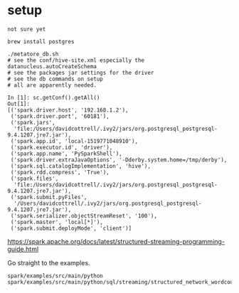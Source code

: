 # setup

	not sure yet

	brew install postgres

	./metatore_db.sh
	# see the conf/hive-site.xml especially the datanucleus.autoCreateSchema
	# see the packages jar settings for the driver
	# see the db commands on setup
	# all are apparently needed.

	In [1]: sc.getConf().getAll()
	Out[1]:
	[('spark.driver.host', '192.168.1.2'),
	 ('spark.driver.port', '60181'),
	 ('spark.jars',
	  'file:/Users/davidcottrell/.ivy2/jars/org.postgresql_postgresql-9.4.1207.jre7.jar'),
	 ('spark.app.id', 'local-1519771048910'),
	 ('spark.executor.id', 'driver'),
	 ('spark.app.name', 'PySparkShell'),
	 ('spark.driver.extraJavaOptions', '-Dderby.system.home=/tmp/derby'),
	 ('spark.sql.catalogImplementation', 'hive'),
	 ('spark.rdd.compress', 'True'),
	 ('spark.files',
	  'file:/Users/davidcottrell/.ivy2/jars/org.postgresql_postgresql-9.4.1207.jre7.jar'),
	 ('spark.submit.pyFiles',
	  '/Users/davidcottrell/.ivy2/jars/org.postgresql_postgresql-9.4.1207.jre7.jar'),
	 ('spark.serializer.objectStreamReset', '100'),
	 ('spark.master', 'local[*]'),
	 ('spark.submit.deployMode', 'client')]


https://spark.apache.org/docs/latest/structured-streaming-programming-guide.html

Go straight to the examples.

	spark/examples/src/main/python
	spark/examples/src/main/python/sql/streaming/structured_network_wordcount.py
